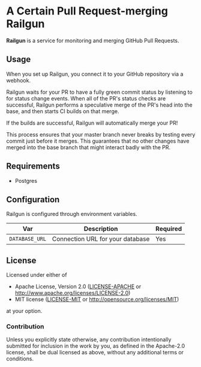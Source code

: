 # A Certain Pull Request-merging Railgun

**Railgun** is a service for monitoring and merging GitHub Pull Requests.

## Usage

When you set up Railgun, you connect it to your GitHub repository via a webhook.

Railgun waits for your PR to have a fully green commit status by listening to
for status change events. When all of the PR's status checks are successful,
Railgun performs a speculative merge of the PR's head into the base, and then
starts CI builds on that merge.

If the builds are successful, Railgun will automatically merge your PR!

This process ensures that your master branch never breaks by testing every
commit just before it merges. This guarantees that no other changes have merged
into the base branch that might interact badly with the PR.

## Requirements

* Postgres

## Configuration

Railgun is configured through environment variables.

| Var            | Description                      | Required |
|----------------|----------------------------------|----------|
| `DATABASE_URL` | Connection URL for your database | Yes      |

## License

Licensed under either of

 * Apache License, Version 2.0
   ([LICENSE-APACHE](LICENSE-APACHE) or <http://www.apache.org/licenses/LICENSE-2.0>)
 * MIT license
   ([LICENSE-MIT](LICENSE-MIT) or <http://opensource.org/licenses/MIT>)

at your option.

### Contribution

Unless you explicitly state otherwise, any contribution intentionally submitted
for inclusion in the work by you, as defined in the Apache-2.0 license, shall be
dual licensed as above, without any additional terms or conditions.
